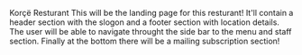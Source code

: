 Korçë Resturant 
 This will be the landing page for this resturant! 
 It'll contain a header section with the slogon and a footer section with location details. 
 The user will be able to navigate throught the side bar to the menu and staff section.
 Finally at the bottom there will be a mailing subscription section! 

